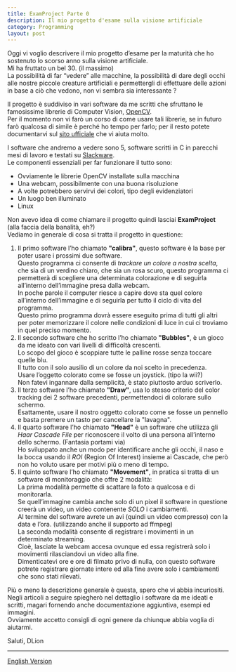 ```yaml
---
title: ExamProject Parte 0
description: Il mio progetto d'esame sulla visione artificiale
category: Programming
layout: post
---
```

Oggi vi voglio descrivere il mio progetto d’esame per la maturità che ho sostenuto lo scorso anno sulla visione artificiale.   
Mi ha fruttato un bel 30. (il massimo)   
La possibilità di far “vedere” alle macchine, la possibilità di dare degli occhi alle nostre piccole creature artificiali e permettergli di effettuare delle azioni in base a ciò che vedono, non vi sembra sia interessante ?

Il progetto è suddiviso in vari software da me scritti che sfruttano le famosissime librerie di Computer Vision, [OpenCV](http://it.wikipedia.org/wiki/OpenCV).   
Per il momento non vi farò un corso di come usare tali librerie, se in futuro farò qualcosa di simile è perché ho tempo per farlo; per il resto potete documentarvi sul [sito ufficiale](http://opencv.willowgarage.com/wiki/) che vi aiuta molto.

I software che andremo a vedere sono 5, software scritti in C in parecchi mesi di lavoro e testati su [Slackware](http://it.wikipedia.org/wiki/Slackware).   
Le componenti essenziali per far funzionare il tutto sono:

* Ovviamente le librerie OpenCV installate sulla macchina
* Una webcam, possibilmente con una buona risoluzione
* A volte potrebbero servirvi dei colori, tipo degli evidenziatori
* Un luogo ben illuminato
* Linux

Non avevo idea di come chiamare il progetto quindi lasciai **ExamProject** (alla faccia della banalità, eh?)   
Vediamo in generale di cosa si tratta il progetto in questione:

1. Il primo software l’ho chiamato **"calibra"**, questo software è la base per poter usare i prossimi due software.   
Questo programma ci consente di _trackare un colore a nostra scelta_, che sia di un verdino chiaro, che sia un rosa scuro, questo programma ci permetterà di scegliere una determinata colorazione e di seguirla all’interno dell’immagine presa dalla webcam.   
In poche parole il computer riesce a capire dove sta quel colore all’interno dell’immagine e di seguirla per tutto il ciclo di vita del programma.   
Questo primo programma dovrà essere eseguito prima di tutti gli altri per poter memorizzare il colore nelle condizioni di luce in cui ci troviamo in quel preciso momento.
2. Il secondo software che ho scritto l’ho chiamato **"Bubbles"**, è un gioco da me ideato con vari livelli di difficoltà crescenti.   
Lo scopo del gioco è scoppiare tutte le palline rosse senza toccare quelle blu.   
Il tutto con il solo ausilio di un colore da noi scelto in precedenza.   
Usare l’oggetto colorato come se fosse un joystick. (tipo la wii?)   
Non fatevi ingannare dalla semplicità, è stato piuttosto arduo scriverlo.
3. Il terzo software l’ho chiamato **"Draw"**, usa lo stesso criterio del color tracking dei 2 software precedenti, permettendoci di colorare sullo schermo.   
Esattamente, usare il nostro oggetto colorato come se fosse un pennello e basta premere un tasto per cancellare la "lavagna".
4. Il quarto software l’ho chiamato **"Head"** è un software che utilizza gli _Haar Cascade File_ per riconoscere il volto di una persona all’interno dello schermo. (Fantasia portami via)   
Ho sviluppato anche un modo per identificare anche gli occhi, il naso e la bocca usando il _ROI_ (Region Of Interest) insieme ai Cascade, che però non ho voluto usare per motivi più o meno di tempo.
5. Il quinto software l’ho chiamato **"Movement"**, in pratica si tratta di un software di monitoraggio che offre 2 modalità:   
La prima modalità permette di scattare la foto a qualcosa e di monitorarla.   
Se quell’immagine cambia anche solo di un pixel il software in questione creerà un video, un video contenente *SOLO* i cambiamenti.   
Al termine del software avrete un avi (quindi un video compresso) con la data e l’ora. (utilizzando anche il supporto ad ffmpeg)   
La seconda modalità consente di registrare i movimenti in un determinato streaming.   
Cioè, lasciate la webcam accesa ovunque ed essa registrerà solo i movimenti rilasciandovi un video alla fine.   
Dimenticatevi ore e ore di filmato privo di nulla, con questo software potrete registrare giornate intere ed alla fine avere solo i cambiamenti che sono stati rilevati.   

Più o meno la descrizione generale è questa, spero che vi abbia incuriositi.   
Negli articoli a seguire spiegherò nel dettaglio i software da me ideati e scritti, magari fornendo anche documentazione aggiuntiva, esempi ed immagini.   
Ovviamente accetto consigli di ogni genere da chiunque abbia voglia di aiutarmi.


Saluti, DLion

---

[English Version](//domenicoluciani.com/past/programming/computervision/opencv/2013/02/26/exam-project-0.html)
